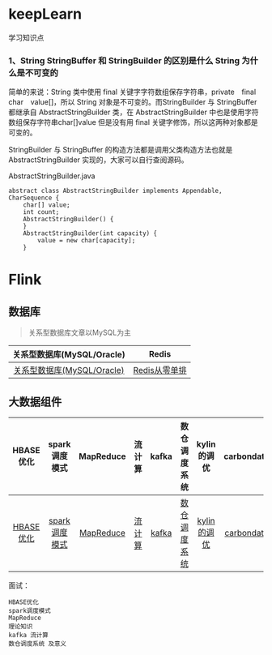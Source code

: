 # keepLearn
学习知识点

### 1、String StringBuffer 和 StringBuilder 的区别是什么 String 为什么是不可变的
简单的来说：String 类中使用 final 关键字字符数组保存字符串，private　final　char　value[]，所以 String 对象是不可变的。而StringBuilder 与 StringBuffer 都继承自 AbstractStringBuilder 类，在 AbstractStringBuilder 中也是使用字符数组保存字符串char[]value 但是没有用 final 关键字修饰，所以这两种对象都是可变的。

StringBuilder 与 StringBuffer 的构造方法都是调用父类构造方法也就是 AbstractStringBuilder 实现的，大家可以自行查阅源码。

AbstractStringBuilder.java
```
abstract class AbstractStringBuilder implements Appendable, CharSequence {
    char[] value;
    int count;
    AbstractStringBuilder() {
    }
    AbstractStringBuilder(int capacity) {
        value = new char[capacity];
    }
```
# Flink

## 数据库 ##

> 关系型数据库文章以MySQL为主

| 关系型数据库(MySQL/Oracle) | Redis | 
| :------:| :------: | 
| [关系型数据库(MySQL/Oracle)](src/database.md) | [Redis从零单排](src/redis.md) | 

## 大数据组件 ##

| HBASE优化 | spark调度模式 | MapReduce | 流计算 | kafka | 数仓调度系统 | kylin的调优 | carbondata |
| :------:| :------: | :------:| :------: | :------:| :------: | :------:| :------:|
| [HBASE优化](src/hbase.md) | [spark调度模式](src/spark.md) | [MapReduce](src/MR.md) | [流计算](src/real.md) | [kafka](src/kafka.md) | [数仓调度系统](src/数仓调度系统.md) | [kylin的调优](src/kylin.md) | [carbondata](src/carbondata.md) |

面试：
```
HBASE优化 
spark调度模式
MapReduce 
理论知识
kafka 流计算
数仓调度系统 及意义
```
 

